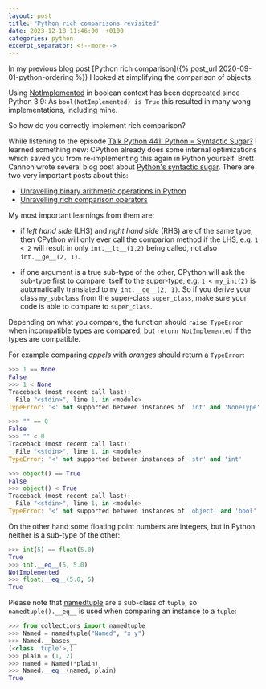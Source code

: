 ```yaml
---
layout: post
title: "Python rich comparisons revisited"
date: 2023-12-18 11:46:00  +0100
categories: python
excerpt_separator: <!--more-->
---
```


In my previous blog post [Python rich comparison]({% post_url 2020-09-01-python-ordering %}) I looked at simplifying the comparison of objects.

Using [NotImplemented](https://docs.python.org/3/whatsnew/3.9.html#deprecated) in boolean context has been deprecated since Python 3.9:
As `bool(NotImplemented) is True` this resulted in many wong implementations, including mine.

So how do you correctly implement rich comparison?

<!--more-->

While listening to the episode [Talk Python 441: Python = Syntactic Sugar?](https://talkpython.fm/episodes/show/441/python-syntactic-sugar) I learned something new:
CPython already does some internal optimizations which saved you from re-implementing this again in Python yourself.
Brett Cannon wrote several blog post about [Python's syntactic sugar](https://snarky.ca/tag/syntactic-sugar/).
There are two very important posts about this:
- [Unravelling binary arithmetic operations in Python](https://snarky.ca/unravelling-binary-arithmetic-operations-in-python/)
- [Unravelling rich comparison operators](https://snarky.ca/unravelling-rich-comparison-operators/)

My most important learnings from them are:

- if *left hand side* (LHS) and *right hand side* (RHS) are of the same type, then CPython will only ever call the comparion method if the LHS, e.g. `1 < 2` will result in only `int.__lt__(1,2)` being called, not also `int.__ge__(2, 1)`.

- if one argument is a true sub-type of the other, CPython will ask the sub-type first to compare itself to the super-type, e.g. `1 < my_int(2)` is automatically translated to `my_int.__ge__(2, 1)`.
  So if you derive your class `my_subclass` from the super-class `super_class`, make sure your code is able to compare to `super_class`.

Depending on what you compare, the function should `raise TypeError` when incompatible types are compared, but `return NotImplemented` if the types are compatible.

For example comparing *appels* with *oranges* should return a `TypeError`:

```python
>>> 1 == None
False
>>> 1 < None
Traceback (most recent call last):
  File "<stdin>", line 1, in <module>
TypeError: '<' not supported between instances of 'int' and 'NoneType'

>>> "" == 0
False
>>> "" < 0
Traceback (most recent call last):
  File "<stdin>", line 1, in <module>
TypeError: '<' not supported between instances of 'str' and 'int'

>>> object() == True
False
>>> object() < True
Traceback (most recent call last):
  File "<stdin>", line 1, in <module>
TypeError: '<' not supported between instances of 'object' and 'bool'
```

On the other hand some floating point numbers are integers, but in Python neither is a sub-type of the other:

```python
>>> int(5) == float(5.0)
True
>>> int.__eq__(5, 5.0)
NotImplemented
>>> float.__eq__(5.0, 5)
True
```

Please note that [namedtuple](https://docs.python.org/3/library/collections.html#collections.namedtuple) are a sub-class of `tuple`, so `namedtuple().__eq__` is used when comparing an instance to a `tuple`:

```python
>>> from collections import namedtuple
>>> Named = namedtuple("Named", "x y")
>>> Named.__bases__
(<class 'tuple'>,)
>>> plain = (1, 2)
>>> named = Named(*plain)
>>> Named.__eq__(named, plain)
True
```
